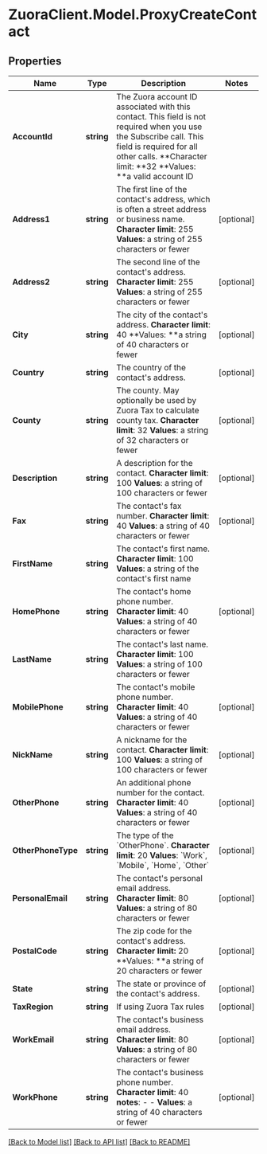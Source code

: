 # ZuoraClient.Model.ProxyCreateContact

## Properties

Name | Type | Description | Notes
------------ | ------------- | ------------- | -------------
**AccountId** | **string** |  The Zuora account ID associated with this contact. This field is not required when you use the Subscribe call. This field is required for all other calls. **Character limit: **32 **Values: **a valid account ID  | 
**Address1** | **string** |  The first line of the contact&#39;s address, which is often a street address or business name. **Character limit**: 255 **Values**: a string of 255 characters or fewer  | [optional] 
**Address2** | **string** |  The second line of the contact&#39;s address. **Character limit**: 255 **Values**: a string of 255 characters or fewer  | [optional] 
**City** | **string** |  The city of the contact&#39;s address. **Character limit**: 40 **Values: **a string of 40 characters or fewer  | [optional] 
**Country** | **string** |  The country of the contact&#39;s address.  | [optional] 
**County** | **string** |  The county. May optionally be used by Zuora Tax to calculate county tax. **Character limit**: 32 **Values**: a string of 32 characters or fewer  | [optional] 
**Description** | **string** |  A description for the contact. **Character limit**: 100 **Values**: a string of 100 characters or fewer  | [optional] 
**Fax** | **string** |  The contact&#39;s fax number. **Character limit**: 40 **Values**: a string of 40 characters or fewer  | [optional] 
**FirstName** | **string** |  The contact&#39;s first name. **Character limit**: 100 **Values**: a string of the contact&#39;s first name  | 
**HomePhone** | **string** |  The contact&#39;s home phone number. **Character limit**: 40 **Values**: a string of 40 characters or fewer  | [optional] 
**LastName** | **string** |  The contact&#39;s last name. **Character limit**: 100 **Values**: a string of 100 characters or fewer  | 
**MobilePhone** | **string** |  The contact&#39;s mobile phone number. **Character limit**: 40 **Values**: a string of 40 characters or fewer  | [optional] 
**NickName** | **string** |  A nickname for the contact. **Character limit**: 100 **Values**: a string of 100 characters or fewer  | [optional] 
**OtherPhone** | **string** |  An additional phone number for the contact. **Character limit**: 40 **Values**: a string of 40 characters or fewer  | [optional] 
**OtherPhoneType** | **string** | The type of the &#x60;OtherPhone&#x60;. **Character limit**: 20 **Values**: &#x60;Work&#x60;, &#x60;Mobile&#x60;, &#x60;Home&#x60;, &#x60;Other&#x60;  | [optional] 
**PersonalEmail** | **string** |  The contact&#39;s personal email address. **Character limit**: 80 **Values**: a string of 80 characters or fewer  | [optional] 
**PostalCode** | **string** |  The zip code for the contact&#39;s address. **Character limit:** 20 **Values: **a string of 20 characters or fewer  | [optional] 
**State** | **string** |  The state or province of the contact&#39;s address.  | [optional] 
**TaxRegion** | **string** | If using Zuora Tax rules  | [optional] 
**WorkEmail** | **string** |  The contact&#39;s business email address. **Character limit**: 80 **Values**: a string of 80 characters or fewer  | [optional] 
**WorkPhone** | **string** |  The contact&#39;s business phone number. **Character limit**: 40 **notes**: - - **Values**: a string of 40 characters or fewer  | [optional] 

[[Back to Model list]](../README.md#documentation-for-models) [[Back to API list]](../README.md#documentation-for-api-endpoints) [[Back to README]](../README.md)

